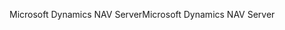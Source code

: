 <span data-ttu-id="cff8c-101">Microsoft Dynamics NAV Server</span><span class="sxs-lookup"><span data-stu-id="cff8c-101">Microsoft Dynamics NAV Server</span></span>